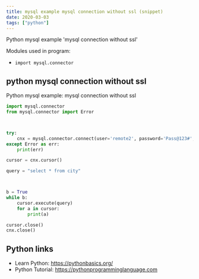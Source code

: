 ```yaml
---
title: mysql example mysql connection without ssl (snippet)
date: 2020-03-03
tags: ["python"]
---
```

Python mysql example 'mysql connection without ssl'


Modules used in program: 
* `import mysql.connector`

## python mysql connection without ssl

Python mysql example: mysql connection without ssl

```python
import mysql.connector
from mysql.connector import Error



try:
    cnx = mysql.connector.connect(user='remote2', password='Pass@123#', host='192.168.1.77', database='world')
except Error as err:
    print(err)

cursor = cnx.cursor()

query = "select * from city"



b = True
while b:
    cursor.execute(query)
    for a in cursor:
        print(a)

cursor.close()
cnx.close()

```

## Python links

- Learn Python: https://pythonbasics.org/
- Python Tutorial: https://pythonprogramminglanguage.com
